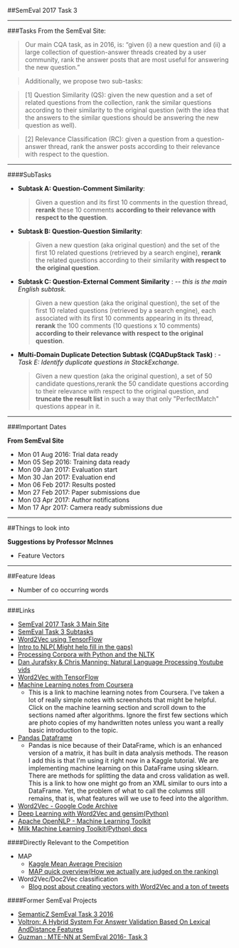##SemEval 2017 Task 3
***

###Tasks
From the SemEval Site:
> Our main CQA task, as in 2016, is:
> “given (i) a new question and (ii) a large collection of question-answer threads created by a user community, rank the 
> answer posts that are most useful for answering the new question.”

> Additionally, we propose two sub-tasks:

> [1] Question Similarity (QS): given the new question and a set of related questions from the collection, rank the similar 
> questions according to their similarity to the original question (with the idea that the answers to the similar
> questions should be answering the new question as well).

> [2] Relevance Classification (RC): given a question from a question-answer thread, rank the answer posts according to 
> their relevance with respect to the question.

***
####SubTasks

* **Subtask A: Question-Comment Similarity**: 
	> Given a question and its first 10 comments in the question thread, **rerank** these 10 comments **according to 
	> their relevance with respect to the question**. 
* **Subtask B: Question-Question Similarity**: 
	> Given a new question (aka original question) and the set of the first 10 related questions (retrieved by a 
	> search engine), **rerank** the related questions according to their similarity **with respect to the original 
	> question**.
* **Subtask C: Question-External Comment Similarity** : *-- this is the main English subtask.* 
	> Given a new question (aka the original question),
	> the set of the first 10 related questions (retrieved by a search engine), each associated with its first 10 
	> comments appearing in its thread, **rerank** the 100 comments (10 questions x 10 comments) **according to their 
	> relevance with respect to the original question**.
* **Multi-Domain Duplicate Detection Subtask (CQADupStack Task)** : - *Task E: Identify duplicate questions in StackExchange.*
	> Given a new question (aka the original question), a set of 50 candidate questions,rerank the 50 candidate 
	> questions according to their relevance with respect to the original question, and **truncate the result list** in 
	> such a way that only "PerfectMatch" questions appear in it.


***

###Important Dates

**From SemEval Site**

* Mon 01 Aug 2016: Trial data ready
* Mon 05 Sep 2016: Training data ready
* Mon 09 Jan 2017: Evaluation start
* Mon 30 Jan 2017: Evaluation end
* Mon 06 Feb 2017: Results posted
* Mon 27 Feb 2017: Paper submissions due
* Mon 03 Apr 2017: Author notifications
* Mon 17 Apr 2017: Camera ready submissions due

***

##Things to look into

**Suggestions by Professor McInnes**
* Feature Vectors

***

##Feature Ideas

* Number of co occurring words

***


###Links

* [SemEval 2017 Task 3 Main Site](http://alt.qcri.org/semeval2017/task3/)
* [SemEval Task 3 Subtasks](http://alt.qcri.org/semeval2017/task3/index.php?id=description-of-tasks)
* [Word2Vec using TensorFlow](https://www.tensorflow.org/versions/r0.10/tutorials/word2vec/index.html)
* [Intro to NLP( Might help fill in the gaps)](http://blog.algorithmia.com/introduction-natural-language-processing-nlp/)
* [Processing Corpora with Python and the NLTK](http://www.freecode.com/articles/processing-corpora-with-python-and-the-natural-language-toolkit)
* [Dan Jurafsky & Chris Manning: Natural Language Processing Youtube vids](https://www.youtube.com/playlist?list=PL6397E4B26D00A269)
* [Word2Vec with TensorFlow](https://www.tensorflow.org/versions/r0.10/tutorials/word2vec/index.html)
* [Machine Learning notes from Coursera](https://1drv.ms/u/s!As9baswMsUtLhDosDxQ2-NRkUQCA) 
	* This is a link to machine learning notes from Coursera. I've taken a lot of really simple notes with screenshots that might be helpful. Click on the machine learning section and scroll down to the sections named after algorithms. Ignore the first few sections which are photo copies of my handwritten notes unless you want a really basic introduction to the topic.
* [Pandas Dataframe](http://stackoverflow.com/questions/28259301/how-to-convert-an-xml-file-to-nice-pandas-dataframe) 
	* Pandas is nice because of their DataFrame, which is an enhanced version of a matrix, it has     built in data analysis methods. The reason I add this is that I'm using it right now in a Kaggle tutorial. We are implementing machine learning on this DataFrame using sklearn. There are methods for splitting the data and cross validation as well. This is a link to how one might go from an XML similar to ours into a DataFrame. Yet, the problem of what to call the columns still remains, that is, what features will we use to feed into the algorithm. 
* [Word2Vec - Google Code Archive](https://code.google.com/archive/p/word2vec/)
* [Deep Learning with Word2Vec and gensim(Python)](http://rare-technologies.com/deep-learning-with-word2vec-and-gensim/)
* [Apache OpenNLP - Machine Learning Toolkit](https://opennlp.apache.org/)
* [Milk Machine Learning Toolkit(Python) docs](https://pythonhosted.org/milk/)


####Directly Relevant to the Competition
* MAP
	* [Kaggle Mean Average Precision](https://www.kaggle.com/wiki/MeanAveragePrecision)
	* [MAP quick overview(How we actually are judged on the ranking)](http://fastml.com/what-you-wanted-to-know-about-mean-average-precision/)
* Word2Vec/Doc2Vec classification
	* [Blog post about creating vectors with Word2Vec and a ton of tweets](https://districtdatalabs.silvrback.com/modern-methods-for-sentiment-analysis)

####Former SemEval Projects
* [SemanticZ SemEval Task 3 2016](http://m-mitchell.com/NAACL-2016/SemEval/pdf/SemEval123.pdf)
* [Voltron: A Hybrid System For Answer Validation Based On Lexical AndDistance Features](http://anthology.aclweb.org/S/S15/S15-2.pdf#page=284)
* [Guzman : MTE-NN at SemEval 2016- Task 3](https://www.researchgate.net/publication/305334825_MTE-NN_at_SemEval-2016_Task_3_Can_Machine_Translation_Evaluation_Help_Community_Question_Answering)


